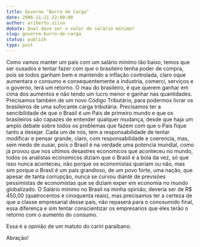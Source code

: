 ```yaml
---
title: Governo "Burro de Carga"
date: 2006-11-21 22:00:00
author: eriberto.silva
debate: Qual deve ser o valor do salário mínimo?
slug: governo-burro-de-carga
status: publish 
type: post
---
```


Como vamos manter um país com um salário mínimo tão baixo, temos que ser ousados e tentar fazer com que o brasileiro tenha poder de compra, pois se todos ganham bem e mantendo a inflação controlada, claro oque aumentara o consumo e consequentemente a industria, comerci, serviços e o governo, terá um retorno. O mau do brasileiro, é que querem ganhar em cima dos aumentos e não tendo um lucro menor e ganhar nas quantidades. Precisamos também de um novo Código Tributário, para podermos livrar os brasileiros de uma sufocante carga tributária. Precisamos ter a sencibilidade de que o Brasil é um País de primeiro mundo e que os brasileiros são capazes de entender qualquer mudança, desde que haja um amplo debate sobre todos os problemas que fazem com que o País fique tanto a desejar. Cada um de nós, tem a responsabilidade de tentar modificar e pensar grande, claro, com responsabilidade e coerencia, mas, sem medo de ousar, pois o Brasil é na verdade uma potencia mundial, como já provou que nos ultimos desastres economicos que aconteceu no mundo, todos os analistas economicos diziam que o Brasil é a bola da vez, só que isso nunca aconteceu, não porque os economistas queriam ou não, mas sim porque o Brasil é um país grandioso, de um povo forte, uma nação, que apesar de tanta corrupção, nunca se curvou diante de previsões pessimistas de economistas que se diziam exper em economia no mundo globalizado. O Salário mínimo no Brasil na minha opinião, deveria ser de R$ 450,00 (quatrocentos e cinoquenta reais), mas precisamos ter a certeza de que a classe empresarial desse país, não repaserá para o conosumido final, essa diferença e sim tentar conscientizar os empresarios que eles terão o retorno com o aumento do consumo.  

Essa é a opinião de um matuto do cariri paraibano.  

Abração!
